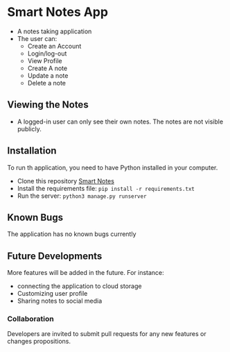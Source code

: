 # Smart Notes App
- A notes taking application
- The user can:
  - Create an Account
  - Login/log-out
  - View Profile
  - Create A note
  - Update a note
  - Delete a note

## Viewing the Notes
- A logged-in user can only see their own notes. The notes are not visible publicly.

## Installation
To run th application, you need to have Python installed in your computer.
- Clone this repository [Smart Notes](git@github.com:Mathenge-Alex/Smartnotes)
- Install the requirements file: `pip install -r requirements.txt`
- Run the server: `python3 manage.py runserver`

## Known Bugs
The application has no known bugs currently

## Future Developments
More features will be added in the future. For instance:
- connecting the application to cloud storage
- Customizing user profile
- Sharing notes to social media

### Collaboration
Developers are invited to submit pull requests for any new features or changes propositions.
